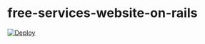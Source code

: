 free-services-website-on-rails
==============================


[![Deploy](https://www.herokucdn.com/deploy/button.png)](https://heroku.com/deploy)